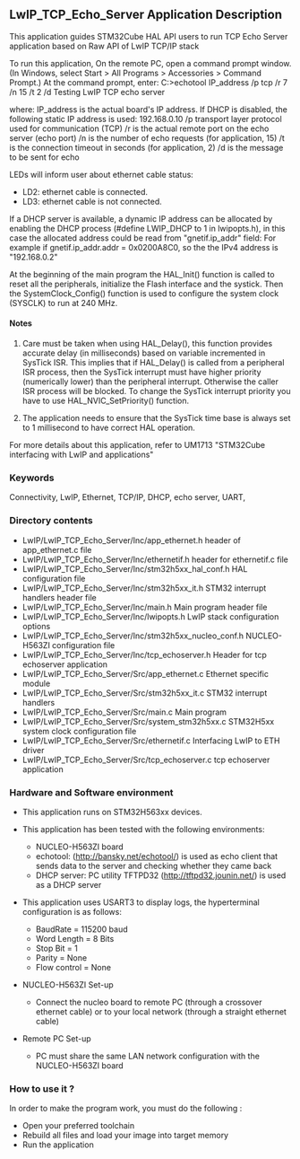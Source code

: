 ## LwIP_TCP_Echo_Server Application Description

This application guides STM32Cube HAL API users to run TCP Echo Server application
based on Raw API of LwIP TCP/IP stack

To run this application, On the remote PC, open a command prompt window.
(In Windows, select Start > All Programs > Accessories > Command Prompt.)
At the command prompt, enter:
  C:\>echotool IP_address /p tcp /r 7 /n 15 /t 2 /d Testing LwIP TCP echo server

where:
    IP_address is the actual board's IP address. If DHCP is disabled,
    the following static IP address is used: 192.168.0.10
    /p transport layer protocol used for communication (TCP)
    /r is the actual remote port on the echo server (echo port)
    /n is the number of echo requests (for application, 15)
    /t is the connection timeout in seconds (for application, 2)
    /d is the message to be sent for echo

LEDs will inform user about ethernet cable status:
 + LD2: ethernet cable is connected.
 + LD3: ethernet cable is not connected.

If a DHCP server is available, a dynamic IP address can be allocated by enabling
the DHCP process (#define LWIP_DHCP to 1 in lwipopts.h), in this case the allocated
address could be read from "gnetif.ip_addr" field:
For example if gnetif.ip_addr.addr = 0x0200A8C0, so the the IPv4 address is "192.168.0.2"

At the beginning of the main program the HAL_Init() function is called to reset
all the peripherals, initialize the Flash interface and the systick.
Then the SystemClock_Config() function is used to configure the system clock
(SYSCLK) to run at 240 MHz.

#### Notes 
 1. Care must be taken when using HAL_Delay(), this function provides accurate delay (in milliseconds)
      based on variable incremented in SysTick ISR. This implies that if HAL_Delay() is called from
      a peripheral ISR process, then the SysTick interrupt must have higher priority (numerically lower)
      than the peripheral interrupt. Otherwise the caller ISR process will be blocked.
      To change the SysTick interrupt priority you have to use HAL_NVIC_SetPriority() function.

 2. The application needs to ensure that the SysTick time base is always set to 1 millisecond
      to have correct HAL operation.

For more details about this application, refer to UM1713 "STM32Cube interfacing with LwIP and applications"

### Keywords

Connectivity, LwIP, Ethernet, TCP/IP, DHCP, echo server, UART,

### Directory contents

  - LwIP/LwIP_TCP_Echo_Server/Inc/app_ethernet.h          header of app_ethernet.c file
  - LwIP/LwIP_TCP_Echo_Server/Inc/ethernetif.h            header for ethernetif.c file
  - LwIP/LwIP_TCP_Echo_Server/Inc/stm32h5xx_hal_conf.h    HAL configuration file
  - LwIP/LwIP_TCP_Echo_Server/Inc/stm32h5xx_it.h          STM32 interrupt handlers header file
  - LwIP/LwIP_TCP_Echo_Server/Inc/main.h                  Main program header file
  - LwIP/LwIP_TCP_Echo_Server/Inc/lwipopts.h              LwIP stack configuration options
  - LwIP/LwIP_TCP_Echo_Server/Inc/stm32h5xx_nucleo_conf.h NUCLEO-H563ZI configuration file
  - LwIP/LwIP_TCP_Echo_Server/Inc/tcp_echoserver.h        Header for tcp echoserver application
  - LwIP/LwIP_TCP_Echo_Server/Src/app_ethernet.c          Ethernet specific module
  - LwIP/LwIP_TCP_Echo_Server/Src/stm32h5xx_it.c          STM32 interrupt handlers
  - LwIP/LwIP_TCP_Echo_Server/Src/main.c                  Main program
  - LwIP/LwIP_TCP_Echo_Server/Src/system_stm32h5xx.c      STM32H5xx system clock configuration file
  - LwIP/LwIP_TCP_Echo_Server/Src/ethernetif.c            Interfacing LwIP to ETH driver
  - LwIP/LwIP_TCP_Echo_Server/Src/tcp_echoserver.c        tcp echoserver application


### Hardware and Software environment

  - This application runs on STM32H563xx devices.

  - This application has been tested with the following environments:
     - NUCLEO-H563ZI board
     - echotool: (http://bansky.net/echotool/) is used as echo client that sends
       data to the server and checking whether they came back
     - DHCP server:  PC utility TFTPD32 (http://tftpd32.jounin.net/) is used as a DHCP server

  - This application uses USART3 to display logs, the hyperterminal configuration is as follows:
      - BaudRate = 115200 baud
      - Word Length = 8 Bits
      - Stop Bit = 1
      - Parity = None
      - Flow control = None

  - NUCLEO-H563ZI Set-up
    - Connect the nucleo board to remote PC (through a crossover ethernet cable)
      or to your local network (through a straight ethernet cable)

  - Remote PC Set-up
    - PC must share the same LAN network configuration with the NUCLEO-H563ZI board


### How to use it ?

In order to make the program work, you must do the following :
 - Open your preferred toolchain
 - Rebuild all files and load your image into target memory
 - Run the application
 